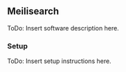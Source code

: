 ## Meilisearch
ToDo: Insert software description here.

### Setup
ToDo: Insert setup instructions here.